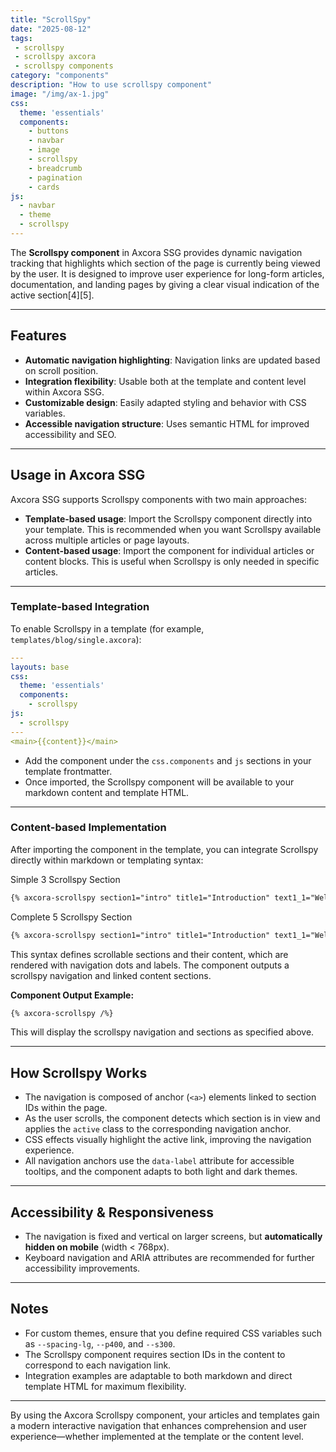 ```yaml
---
title: "ScrollSpy"
date: "2025-08-12"
tags: 
 - scrollspy
 - scrollspy axcora
 - scrollspy components
category: "components"
description: "How to use scrollspy component"
image: "/img/ax-1.jpg"
css:
  theme: 'essentials'
  components:
    - buttons
    - navbar
    - image
    - scrollspy
    - breadcrumb
    - pagination
    - cards
js:
  - navbar
  - theme
  - scrollspy
---
```


The **Scrollspy component** in Axcora SSG provides dynamic navigation tracking that highlights which section of the page is currently being viewed by the user. It is designed to improve user experience for long-form articles, documentation, and landing pages by giving a clear visual indication of the active section[4][5].

---

## Features

- **Automatic navigation highlighting**: Navigation links are updated based on scroll position.
- **Integration flexibility**: Usable both at the template and content level within Axcora SSG.
- **Customizable design**: Easily adapted styling and behavior with CSS variables.
- **Accessible navigation structure**: Uses semantic HTML for improved accessibility and SEO.

---

## Usage in Axcora SSG

Axcora SSG supports Scrollspy components with two main approaches:
- **Template-based usage**: Import the Scrollspy component directly into your template. This is recommended when you want Scrollspy available across multiple articles or page layouts.
- **Content-based usage**: Import the component for individual articles or content blocks. This is useful when Scrollspy is only needed in specific articles.

---

### Template-based Integration

To enable Scrollspy in a template (for example, `templates/blog/single.axcora`):

```yaml
---
layouts: base
css:
  theme: 'essentials'
  components:
    - scrollspy
js: 
  - scrollspy
---
<main>{{content}}</main>
```

- Add the component under the `css.components` and `js` sections in your template frontmatter.
- Once imported, the Scrollspy component will be available to your markdown content and template HTML.

---

### Content-based Implementation

After importing the component in the template, you can integrate Scrollspy directly within markdown or templating syntax:

Simple 3 Scrollspy Section

```markdown
{% axcora-scrollspy section1="intro" title1="Introduction" text1_1="Welcome to the article." section2="features" title2="Features" text2_1="Feature one highlights the basics." section3="usage" title3="Usage" text3_1="Step-by-step setup." /%}
```

Complete 5 Scrollspy Section

```markdown
{% axcora-scrollspy section1="intro" title1="Introduction" text1_1="Welcome to the article." text1_2="This is a brief overview." text1_3="Scroll to learn more." section2="features" title2="Features" text2_1="Feature one highlights the basics." text2_2="Feature two improves usability." text2_3="Feature three ensures accessibility." section3="usage" title3="Usage" text3_1="Step-by-step setup." text3_2="Template integration." text3_3="Content-based implementation." section4="faq" title4="FAQ" text4_1="Troubleshooting tips." text4_2="Customization options." text4_3="Support resources." /%}
```

This syntax defines scrollable sections and their content, which are rendered with navigation dots and labels. The component outputs a scrollspy navigation and linked content sections.

**Component Output Example:**

```markdown
{% axcora-scrollspy /%}
```

This will display the scrollspy navigation and sections as specified above.

---

## How Scrollspy Works

- The navigation is composed of anchor (`<a>`) elements linked to section IDs within the page.
- As the user scrolls, the component detects which section is in view and applies the `active` class to the corresponding navigation anchor.
- CSS effects visually highlight the active link, improving the navigation experience.
- All navigation anchors use the `data-label` attribute for accessible tooltips, and the component adapts to both light and dark themes.

---

## Accessibility & Responsiveness

- The navigation is fixed and vertical on larger screens, but **automatically hidden on mobile** (width < 768px).
- Keyboard navigation and ARIA attributes are recommended for further accessibility improvements.

---

## Notes

- For custom themes, ensure that you define required CSS variables such as `--spacing-lg`, `--p400`, and `--s300`.
- The Scrollspy component requires section IDs in the content to correspond to each navigation link.
- Integration examples are adaptable to both markdown and direct template HTML for maximum flexibility.

---

By using the Axcora Scrollspy component, your articles and templates gain a modern interactive navigation that enhances comprehension and user experience—whether implemented at the template or the content level.
